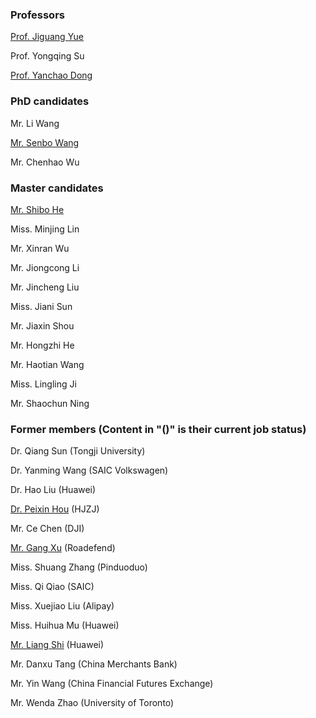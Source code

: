 ### Professors

[Prof. Jiguang Yue](https://tongjiseemct.github.io/yjg)

Prof. Yongqing Su

[Prof. Yanchao Dong](https://tongjiseemct.github.io/dyc)

### PhD candidates

Mr. Li Wang

[Mr. Senbo Wang](https://github.com/WsbPro)

Mr. Chenhao Wu

### Master candidates

[Mr. Shibo He](https://github.com/heshibo1994)

Miss. Minjing Lin

Mr. Xinran Wu

Mr. Jiongcong Li

Mr. Jincheng Liu

Miss. Jiani Sun 

Mr. Jiaxin Shou

Mr. Hongzhi He

Mr. Haotian Wang

Miss. Lingling Ji

Mr. Shaochun Ning


### Former members (Content in "()" is their current job status)

Dr. Qiang Sun (Tongji University)

Dr. Yanming Wang (SAIC Volkswagen)

Dr. Hao Liu (Huawei)

[Dr. Peixin Hou](https://marquistj13.github.io/MyBlog/) (HJZJ)

Mr. Ce Chen (DJI)

[Mr. Gang Xu](https://xugang.ink/) (Roadefend)

Miss. Shuang Zhang (Pinduoduo)

Miss. Qi Qiao (SAIC)

Miss. Xuejiao Liu (Alipay)

Miss. Huihua Mu (Huawei)

[Mr. Liang Shi](https://github.com/VectorSL) (Huawei)

Mr. Danxu Tang (China Merchants Bank)

Mr. Yin Wang (China Financial Futures Exchange)

Mr. Wenda Zhao (University of Toronto)